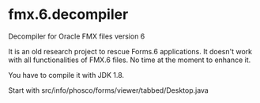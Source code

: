 # fmx.6.decompiler
Decompiler for Oracle FMX files version 6

It is an old research project to rescue Forms.6 applications. It doesn't work with all functionalities of FMX.6 files. No time at the moment to enhance it.

You have to compile it with JDK 1.8.

Start with src/info/phosco/forms/viewer/tabbed/Desktop.java
